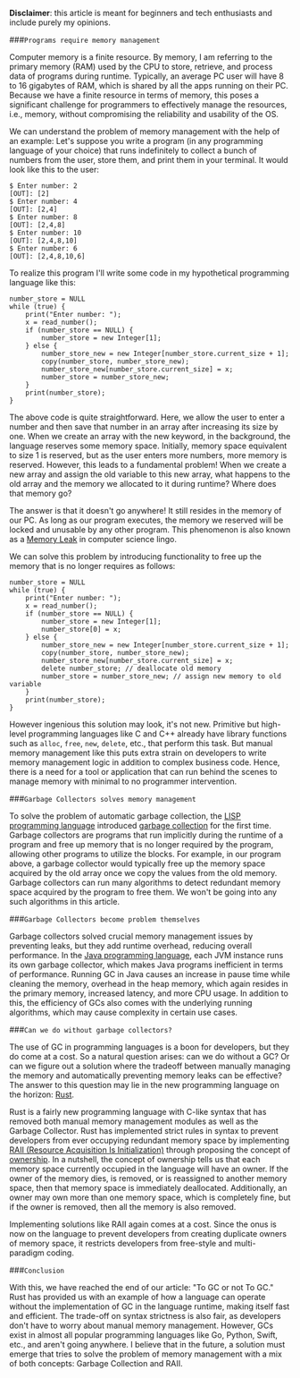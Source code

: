 <!--
.. title: To GC or not to GC
.. slug: garbage-collector-then-a-boon-now-a-curse
.. date: 2024-05-18 18:14:09 UTC+05:30
.. tags: programming
.. category: programming
.. link: 
.. description: Garbage Collectors solved crucial memory management issues by preventing leaks, but they add runtime overhead, reducing overall performance. With languages like Rust that omits GC for more efficient memory management, it's worth questioning whether new programming languages still need garbage collectors.
.. type: text
-->

**Disclaimer**: this article is meant for beginners and tech enthusiasts and include purely my opinions.

###`Programs require memory management`

Computer memory is a finite resource. By memory, I am referring to the primary memory (RAM) used by the CPU to store, retrieve, and process data of programs during runtime. Typically, an average PC user will have 8 to 16 gigabytes of RAM, which is shared by all the apps running on their PC. Because we have a finite resource in terms of memory, this poses a significant challenge for programmers to effectively manage the resources, i.e., memory, without compromising the reliability and usability of the OS.

We can understand the problem of memory management with the help of an example: Let's suppose you write a program (in any programming language of your choice) that runs indefinitely to collect a bunch of numbers from the user, store them, and print them in your terminal. It would look like this to the user:

```
$ Enter number: 2
[OUT]: [2]
$ Enter number: 4
[OUT]: [2,4]
$ Enter number: 8
[OUT]: [2,4,8]
$ Enter number: 10
[OUT]: [2,4,8,10]
$ Enter number: 6
[OUT]: [2,4,8,10,6]
```

To realize this program I'll write some code in my hypothetical programming language like this:

```
number_store = NULL
while (true) {
    print("Enter number: ");
    x = read_number();
    if (number_store == NULL) {
        number_store = new Integer[1];
    } else {
        number_store_new = new Integer[number_store.current_size + 1];
        copy(number_store, number_store_new);
        number_store_new[number_store.current_size] = x;
        number_store = number_store_new;
    }
    print(number_store);
}
```

The above code is quite straightforward. Here, we allow the user to enter a number and then save that number in an array after increasing its size by one. When we create an array with the new keyword, in the background, the language reserves some memory space. Initially, memory space equivalent to size 1 is reserved, but as the user enters more numbers, more memory is reserved. However, this leads to a fundamental problem! When we create a new array and assign the old variable to this new array, what happens to the old array and the memory we allocated to it during runtime? Where does that memory go?

The answer is that it doesn't go anywhere! It still resides in the memory of our PC. As long as our program executes, the memory we reserved will be locked and unusable by any other program. This phenomenon is also known as a [Memory Leak](https://en.wikipedia.org/wiki/Memory_leak) in computer science lingo.

We can solve this problem by introducing functionality to free up the memory that is no longer requires as follows:

```
number_store = NULL
while (true) {
    print("Enter number: ");
    x = read_number();
    if (number_store == NULL) {
        number_store = new Integer[1];
        number_store[0] = x;
    } else {
        number_store_new = new Integer[number_store.current_size + 1];
        copy(number_store, number_store_new);
        number_store_new[number_store.current_size] = x;
        delete number_store; // deallocate old memory
        number_store = number_store_new; // assign new memory to old variable
    }
    print(number_store);
}
```

However ingenious this solution may look, it's not new. Primitive but high-level programming languages like C and C++ already have library functions such as `alloc`, `free`, `new`, `delete`, etc., that perform this task. But manual memory management like this puts extra strain on developers to write memory management logic in addition to complex business code. Hence, there is a need for a tool or application that can run behind the scenes to manage memory with minimal to no programmer intervention.

###`Garbage Collectors solves memory management`

To solve the problem of automatic garbage collection, the [LISP programming language](https://en.wikipedia.org/wiki/Lisp_(programming_language)) introduced [garbage collection](https://en.wikipedia.org/wiki/Garbage_collection_(computer_science)) for the first time. Garbage collectors are programs that run implicitly during the runtime of a program and free up memory that is no longer required by the program, allowing other programs to utilize the blocks. For example, in our program above, a garbage collector would typically free up the memory space acquired by the old array once we copy the values from the old memory. Garbage collectors can run many algorithms to detect redundant memory space acquired by the program to free them. We won't be going into any such algorithms in this article.

###`Garbage Collectors become problem themselves`

Garbage collectors solved crucial memory management issues by preventing leaks, but they add runtime overhead, reducing overall performance. In the [Java programming language](https://en.wikipedia.org/wiki/Java_(programming_language)), each JVM instance runs its own garbage collector, which makes Java programs inefficient in terms of performance. Running GC in Java causes an increase in pause time while cleaning the memory, overhead in the heap memory, which again resides in the primary memory, increased latency, and more CPU usage. In addition to this, the efficiency of GCs also comes with the underlying running algorithms, which may cause complexity in certain use cases.

###`Can we do without garbage collectors?`

The use of GC in programming languages is a boon for developers, but they do come at a cost. So a natural question arises: can we do without a GC? Or can we figure out a solution where the tradeoff between manually managing the memory and automatically preventing memory leaks can be effective? The answer to this question may lie in the new programming language on the horizon: [Rust](https://en.wikipedia.org/wiki/Rust_(programming_language)).

Rust is a fairly new programming language with C-like syntax that has removed both manual memory management modules as well as the Garbage Collector. Rust has implemented strict rules in syntax to prevent developers from ever occupying redundant memory space by implementing [RAII (Resource Acquisition Is Initialization)](https://en.wikipedia.org/wiki/Resource_acquisition_is_initialization) through proposing the concept of [ownership](https://doc.rust-lang.org/book/ch04-01-what-is-ownership.html). In a nutshell, the concept of ownership tells us that each memory space currently occupied in the language will have an owner. If the owner of the memory dies, is removed, or is reassigned to another memory space, then that memory space is immediately deallocated. Additionally, an owner may own more than one memory space, which is completely fine, but if the owner is removed, then all the memory is also removed.

Implementing solutions like RAII again comes at a cost. Since the onus is now on the language to prevent developers from creating duplicate owners of memory space, it restricts developers from free-style and multi-paradigm coding.

###`Conclusion`

With this, we have reached the end of our article: "To GC or not To GC." Rust has provided us with an example of how a language can operate without the implementation of GC in the language runtime, making itself fast and efficient. The trade-off on syntax strictness is also fair, as developers don't have to worry about manual memory management. However, GCs exist in almost all popular programming languages like Go, Python, Swift, etc., and aren't going anywhere. I believe that in the future, a solution must emerge that tries to solve the problem of memory management with a mix of both concepts: Garbage Collection and RAII.